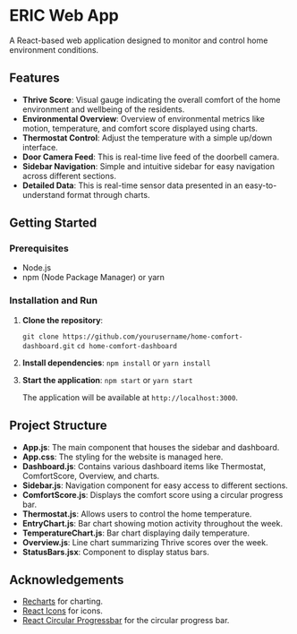 
# ERIC Web App

A React-based web application designed to monitor and control home environment conditions.

## Features

- **Thrive Score**: Visual gauge indicating the overall comfort of the home environment and wellbeing of the residents.
- **Environmental Overview**: Overview of environmental metrics like motion, temperature, and comfort score displayed using charts.
- **Thermostat Control**: Adjust the temperature with a simple up/down interface.
- **Door Camera Feed**: This is real-time live feed of the doorbell camera.
- **Sidebar Navigation**: Simple and intuitive sidebar for easy navigation across different sections.
- **Detailed Data**: This is real-time sensor data presented in an easy-to-understand format through charts.

## Getting Started

### Prerequisites

- Node.js
- npm (Node Package Manager) or yarn

### Installation and Run 

1. **Clone the repository**:
   
   `git clone https://github.com/yourusername/home-comfort-dashboard.git`
   `cd home-comfort-dashboard`
   

2. **Install dependencies**:
   `npm install`
   or
   `yarn install`

3. **Start the application**:
   `npm start`
   or
   `yarn start`

   The application will be available at `http://localhost:3000`.

## Project Structure

- **App.js**: The main component that houses the sidebar and dashboard.
- **App.css**: The styling for the website is managed here.
- **Dashboard.js**: Contains various dashboard items like Thermostat, ComfortScore, Overview, and charts.
- **Sidebar.js**: Navigation component for easy access to different sections.
- **ComfortScore.js**: Displays the comfort score using a circular progress bar.
- **Thermostat.js**: Allows users to control the home temperature.
- **EntryChart.js**: Bar chart showing motion activity throughout the week.
- **TemperatureChart.js**: Bar chart displaying daily temperature.
- **Overview.js**: Line chart summarizing Thrive scores over the week.
- **StatusBars.jsx**: Component to display status bars.

## Acknowledgements

- [Recharts](https://recharts.org/en-US/) for charting.
- [React Icons](https://react-icons.github.io/react-icons/) for icons.
- [React Circular Progressbar](https://github.com/kevinsqi/react-circular-progressbar) for the circular progress bar.
